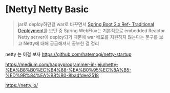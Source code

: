 # [Netty] Netty Basic
> jar로 deploy하던걸 war로 바꾸면서 [Spring Boot 2.x Ref- Traditional Deployment](https://docs.spring.io/spring-boot/docs/current/reference/html/howto-traditional-deployment.html#howto-create-a-deployable-war-file)를 보던 중 Spring WebFlux는 기본적으로 embedded Reactor Netty server에 deploy되기 때문에 war 배포를 지원하지 않는다는 문구를 보고 Netty에 대해 궁금해져서 공부한 걸 정리








netty 는 이걸 보자
https://github.com/hatemogi/netty-startup

https://medium.com/happyprogrammer-in-jeju/netty-%EA%B8%B0%EC%B4%88-%EA%B0%95%EC%8A%B5-%ED%9B%84%EA%B8%B0-8ba4fdee2518

https://netty.io/











